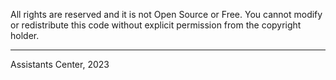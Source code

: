 All rights are reserved and it is not Open Source or Free. You cannot modify or redistribute this code without explicit permission from the copyright holder.

<hr/>

Assistants Center, 2023
